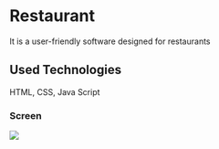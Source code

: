 
<h1>Restaurant </h1>

It is a user-friendly software designed for restaurants

<h2>Used Technologies</h2>

HTML, CSS, Java Script

<h3> Screen </h3>

![](ekran.gif)


